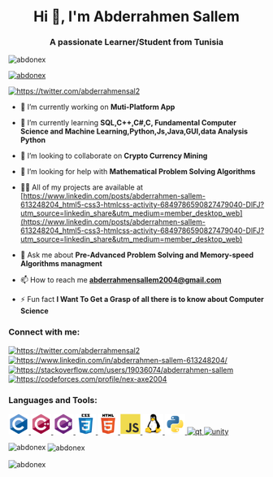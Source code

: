 <h1 align="center">Hi 👋, I'm Abderrahmen Sallem</h1>
<h3 align="center">A passionate Learner/Student from Tunisia</h3>

<p align="left"> <img src="https://komarev.com/ghpvc/?username=abdonex&label=Profile%20views&color=0e75b6&style=flat" alt="abdonex" /> </p>

<p align="left"> <a href="https://github.com/ryo-ma/github-profile-trophy"><img src="https://github-profile-trophy.vercel.app/?username=abdonex" alt="abdonex" /></a> </p>

<p align="left"> <a href="https://twitter.com/https://twitter.com/abderrahmensal2" target="blank"><img src="https://img.shields.io/twitter/follow/https://twitter.com/abderrahmensal2?logo=twitter&style=for-the-badge" alt="https://twitter.com/abderrahmensal2" /></a> </p>

- 🔭 I’m currently working on **Muti-Platform App**

- 🌱 I’m currently learning **SQL,C++,C#,C, Fundamental Computer Science and Machine Learning,Python,Js,Java,GUI,data Analysis Python**

- 👯 I’m looking to collaborate on **Crypto Currency Mining**

- 🤝 I’m looking for help with **Mathematical Problem Solving Algorithms**

- 👨‍💻 All of my projects are available at [https://www.linkedin.com/posts/abderrahmen-sallem-613248204_html5-css3-htmlcss-activity-6849786590827479040-DlFJ?utm_source=linkedin_share&utm_medium=member_desktop_web](https://www.linkedin.com/posts/abderrahmen-sallem-613248204_html5-css3-htmlcss-activity-6849786590827479040-DlFJ?utm_source=linkedin_share&utm_medium=member_desktop_web)

- 💬 Ask me about **Pre-Advanced Problem Solving and Memory-speed Algorithms managment**

- 📫 How to reach me **abderrahmensallem2004@gmail.com**

- ⚡ Fun fact **I Want To Get a Grasp of all there is to know about Computer Science**

<h3 align="left">Connect with me:</h3>
<p align="left">
<a href="https://twitter.com/https://twitter.com/abderrahmensal2" target="blank"><img align="center" src="https://raw.githubusercontent.com/rahuldkjain/github-profile-readme-generator/master/src/images/icons/Social/twitter.svg" alt="https://twitter.com/abderrahmensal2" height="30" width="40" /></a>
<a href="https://linkedin.com/in/https://www.linkedin.com/in/abderrahmen-sallem-613248204/" target="blank"><img align="center" src="https://raw.githubusercontent.com/rahuldkjain/github-profile-readme-generator/master/src/images/icons/Social/linked-in-alt.svg" alt="https://www.linkedin.com/in/abderrahmen-sallem-613248204/" height="30" width="40" /></a>
<a href="https://stackoverflow.com/users/https://stackoverflow.com/users/19036074/abderrahmen-sallem" target="blank"><img align="center" src="https://raw.githubusercontent.com/rahuldkjain/github-profile-readme-generator/master/src/images/icons/Social/stack-overflow.svg" alt="https://stackoverflow.com/users/19036074/abderrahmen-sallem" height="30" width="40" /></a>
<a href="https://codeforces.com/profile/https://codeforces.com/profile/nex-axe2004" target="blank"><img align="center" src="https://raw.githubusercontent.com/rahuldkjain/github-profile-readme-generator/master/src/images/icons/Social/codeforces.svg" alt="https://codeforces.com/profile/nex-axe2004" height="30" width="40" /></a>
</p>

<h3 align="left">Languages and Tools:</h3>
<p align="left"> <a href="https://www.cprogramming.com/" target="_blank" rel="noreferrer"> <img src="https://raw.githubusercontent.com/devicons/devicon/master/icons/c/c-original.svg" alt="c" width="40" height="40"/> </a> <a href="https://www.w3schools.com/cpp/" target="_blank" rel="noreferrer"> <img src="https://raw.githubusercontent.com/devicons/devicon/master/icons/cplusplus/cplusplus-original.svg" alt="cplusplus" width="40" height="40"/> </a> <a href="https://www.w3schools.com/cs/" target="_blank" rel="noreferrer"> <img src="https://raw.githubusercontent.com/devicons/devicon/master/icons/csharp/csharp-original.svg" alt="csharp" width="40" height="40"/> </a> <a href="https://www.w3schools.com/css/" target="_blank" rel="noreferrer"> <img src="https://raw.githubusercontent.com/devicons/devicon/master/icons/css3/css3-original-wordmark.svg" alt="css3" width="40" height="40"/> </a> <a href="https://www.w3.org/html/" target="_blank" rel="noreferrer"> <img src="https://raw.githubusercontent.com/devicons/devicon/master/icons/html5/html5-original-wordmark.svg" alt="html5" width="40" height="40"/> </a> <a href="https://developer.mozilla.org/en-US/docs/Web/JavaScript" target="_blank" rel="noreferrer"> <img src="https://raw.githubusercontent.com/devicons/devicon/master/icons/javascript/javascript-original.svg" alt="javascript" width="40" height="40"/> </a> <a href="https://www.linux.org/" target="_blank" rel="noreferrer"> <img src="https://raw.githubusercontent.com/devicons/devicon/master/icons/linux/linux-original.svg" alt="linux" width="40" height="40"/> </a> <a href="https://www.python.org" target="_blank" rel="noreferrer"> <img src="https://raw.githubusercontent.com/devicons/devicon/master/icons/python/python-original.svg" alt="python" width="40" height="40"/> </a> <a href="https://www.qt.io/" target="_blank" rel="noreferrer"> <img src="https://upload.wikimedia.org/wikipedia/commons/0/0b/Qt_logo_2016.svg" alt="qt" width="40" height="40"/> </a> <a href="https://unity.com/" target="_blank" rel="noreferrer"> <img src="https://www.vectorlogo.zone/logos/unity3d/unity3d-icon.svg" alt="unity" width="40" height="40"/> </a> </p>

<p><img align="left" src="https://github-readme-stats.vercel.app/api/top-langs?username=abdonex&show_icons=true&locale=en&layout=compact" alt="abdonex" /></p>

<p>&nbsp;<img align="center" src="https://github-readme-stats.vercel.app/api?username=abdonex&show_icons=true&locale=en" alt="abdonex" /></p>

<p><img align="center" src="https://github-readme-streak-stats.herokuapp.com/?user=abdonex&" alt="abdonex" /></p>
